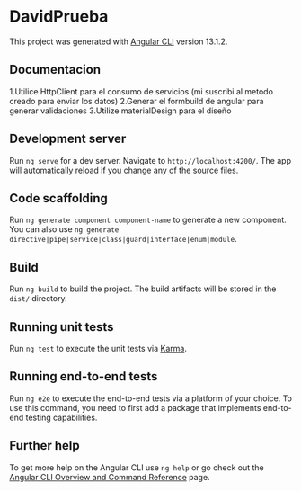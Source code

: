 # DavidPrueba

This project was generated with [Angular CLI](https://github.com/angular/angular-cli) version 13.1.2.

## Documentacion

1.Utilice HttpClient para el consumo de servicios (mi suscribi al metodo creado para enviar los datos)
2.Generar el formbuild de angular para generar validaciones 
3.Utilize materialDesign para el diseño




## Development server

Run `ng serve` for a dev server. Navigate to `http://localhost:4200/`. The app will automatically reload if you change any of the source files.

## Code scaffolding

Run `ng generate component component-name` to generate a new component. You can also use `ng generate directive|pipe|service|class|guard|interface|enum|module`.

## Build

Run `ng build` to build the project. The build artifacts will be stored in the `dist/` directory.

## Running unit tests

Run `ng test` to execute the unit tests via [Karma](https://karma-runner.github.io).

## Running end-to-end tests

Run `ng e2e` to execute the end-to-end tests via a platform of your choice. To use this command, you need to first add a package that implements end-to-end testing capabilities.

## Further help

To get more help on the Angular CLI use `ng help` or go check out the [Angular CLI Overview and Command Reference](https://angular.io/cli) page.
